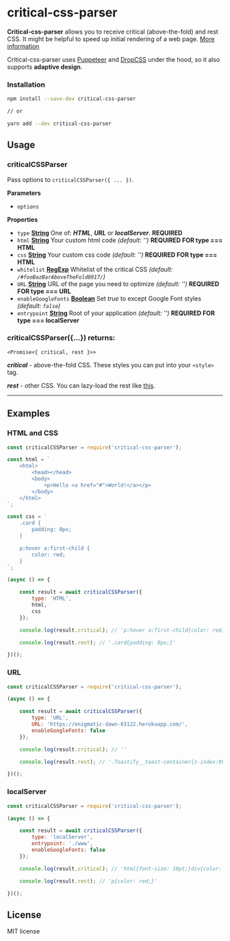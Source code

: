 # critical-css-parser

**Critical-css-parser** allows you to receive critical (above-the-fold) and rest CSS.
It might be helpful to speed up initial rendering of a web page. [More information](https://web.dev/defer-non-critical-css/)

Critical-css-parser uses [Puppeteer](https://github.com/GoogleChrome/puppeteer) and [DropCSS](https://github.com/leeoniya/dropcss) under the hood, so it also supports **adaptive design**.

### Installation

```sh
npm install --save-dev critical-css-parser

// or

yarn add --dev critical-css-parser
```
## Usage

### criticalCSSParser

Pass options to `criticalCSSParser({ ... })`.

**Parameters**

-   `options`  

**Properties**

-   `type` **[String](https://developer.mozilla.org/docs/Web/JavaScript/Reference/Global_Objects/String)** One of: **_HTML_**, **_URL_** or **_localServer_**. **REQUIRED**
-   `html` **[String](https://developer.mozilla.org/docs/Web/JavaScript/Reference/Global_Objects/String)** Your custom html code _(default: '')_ **REQUIRED FOR type === HTML**
-   `css` **[String](https://developer.mozilla.org/docs/Web/JavaScript/Reference/Global_Objects/String)** Your custom css code _(default: '')_ **REQUIRED FOR type === HTML**
-   `whitelist` **[RegExp](https://developer.mozilla.org/ru/docs/Web/JavaScript/Reference/Global_Objects/RegExp)** Whitelist of the critical CSS _(default: `/#fooBazBarAboveTheFold8917/`)_
-   `URL` **[String](https://developer.mozilla.org/docs/Web/JavaScript/Reference/Global_Objects/String)** URL of the page you need to optimize _(default: '')_ **REQUIRED FOR type === URL**
-   `enableGoogleFonts` **[Boolean](https://developer.mozilla.org/docs/Web/JavaScript/Reference/Global_Objects/Boolean)** Set _true_ to except Google Font styles _(default: `false`)_
-   `entrypoint` **[String](https://developer.mozilla.org/docs/Web/JavaScript/Reference/Global_Objects/String)** Root of your application _(default: '')_ **REQUIRED FOR type === localServer**

### criticalCSSParser({...}) returns:

```<Promise<{ critical, rest }>>```

**_critical_** - above-the-fold CSS. These styles you can put into your `<style>` tag.

**_rest_** - other CSS. You can lazy-load the rest like [this](https://web.dev/defer-non-critical-css/).

---
## Examples

### HTML and CSS

```js
const criticalCSSParser = require('critical-css-parser');

const html = `
    <html>
        <head></head>
        <body>
            <p>Hello <a href="#">World!</a></p>
        </body>
    </html>
`;

const css = `
    .card {
        padding: 8px;
    }

    p:hover a:first-child {
        color: red;
    }
`;

(async () => {

    const result = await criticalCSSParser({
        type: 'HTML',
        html,
        css
    });

    console.log(result.critical); // 'p:hover a:first-child{color: red;}'

    console.log(result.rest); // '.card{padding: 8px;}'

})();
```

### URL

```js
const criticalCSSParser = require('critical-css-parser');

(async () => {

    const result = await criticalCSSParser({
        type: 'URL',
        URL: 'https://enigmatic-dawn-63122.herokuapp.com/',
        enableGoogleFonts: false
    });

    console.log(result.critical); // ''

    console.log(result.rest); // '.Toastify__toast-container{z-index:9999;position:fixed; ...'

})();
```

### localServer

```js
const criticalCSSParser = require('critical-css-parser');

(async () => {

    const result = await criticalCSSParser({
        type: 'localServer',
        entrypoint: './www',
        enableGoogleFonts: false
    });

    console.log(result.critical); // 'html{font-size: 10pt;}div{color: red;}'

    console.log(result.rest); // 'p{color: red;}'

})();
```

## License

MIT license